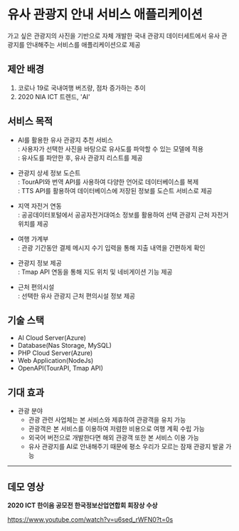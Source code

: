 # **유사 관광지 안내 서비스 애플리케이션**

가고 싶은 관광지의 사진을 기반으로 자체 개발한 국내 관광지 데이터세트에서 유사 관광지를 안내해주는 서비스를 애플리케이션으로 제공

## **제안 배경**

1. 코로나 19로 국내여행 버즈량, 점차 증가하는 추이
2. 2020 NIA ICT 트렌드, 'AI'

## **서비스 목적**

- AI를 활용한 유사 관광지 추천 서비스 <br>
  : 사용자가 선택한 사진을 바탕으로 유사도를 파악할 수 있는 모델에 적용 <br>
  : 유사도를 파안한 후, 유사 관광지 리스트를 제공

- 관광지 상세 정보 도슨트 <br>
  : TourAPI와 번역 API를 사용하여 다양한 언어로 데이터베이스를 복제 <br>
  : TTS API를 활용하여 데이터베이스에 저장된 정보를 도슨트 서비스로 제공

- 지역 자전거 연동 <br>
  : 공공데이터포털에서 공공자전거대여소 정보를 활용하여 선택 관광지 근처 자전거 위치를 제공

- 여행 가계부 <br>
  : 관광 기간동안 결제 메시지 수기 입력을 통해 지출 내역을 간편하게 확인

- 관광지 정보 제공 <br>
  : Tmap API 연동을 통해 지도 위치 및 네비게이션 기능 제공

- 근처 편의시설 <br>
  : 선택한 유사 관광지 근처 편의시설 정보 제공

## **기술 스택**

- AI Cloud Server(Azure)
- Database(Nas Storage, MySQL)
- PHP Cloud Server(Azure)
- Web Application(NodeJs)
- OpenAPI(TourAPI, Tmap API)

## **기대 효과**

- 관광 분야
  - 관광 관련 사업체는 본 서비스와 제휴하여 관광객을 유치 가능
  - 관광객은 본 서비스를 이용하여 저렴한 비용으로 여행 계획 수립 가능
  - 외국어 버전으로 개발한다면 해외 관광객 또한 본 서비스 이용 가능
  - 유사 관광지를 AI로 안내해주기 때문에 평소 우리가 모르는 잠재 관광지 발굴 가능

---

## **데모 영상**

**2020 ICT 한이음 공모전 한국정보산업연합회 회장상 수상**

https://www.youtube.com/watch?v=u6sed_rWFN0?t=0s
